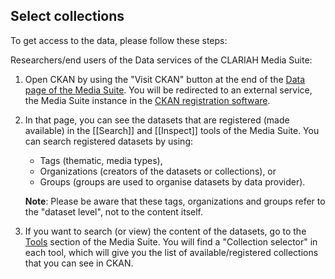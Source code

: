 ## Select collections

To get access to the data, please follow these steps:

Researchers/end users of the Data services of the CLARIAH Media Suite:

1. Open CKAN by using the "Visit CKAN" button at the end of the [Data page of the Media Suite](http://mediasuite.clariah.nl/data). You will be redirected to an external service, the Media Suite instance in the [CKAN registration software](http://mediasuitedata.clariah.nl/dataset).

2. In that page, you can see the datasets that are registered (made available) in the [[Search]] and [[Inspect]] tools of the Media Suite. You can search registered datasets by using:

   - Tags (thematic, media types), 
   - Organizations (creators of the datasets or collections), or 
   - Groups (groups are used to organise datasets by data provider). 

   **Note**: Please be aware that these tags, organizations and groups refer to the "dataset level", not to the content itself.

3. If you want to search (or view) the content of the datasets, go to the [Tools](http://mediasuite.clariah.nl/tools) section of the Media Suite. You will find a "Collection selector" in each tool, which will give you the list of available/registered collections that you can see in CKAN.